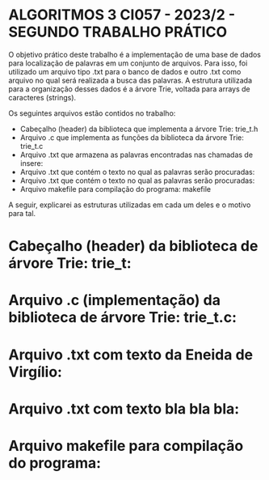 # ALGORITMOS 3 CI057 - 2023/2 - SEGUNDO TRABALHO PRÁTICO

O objetivo prático deste trabalho é a implementação de uma base de dados para localização de palavras em um conjunto de arquivos.
Para isso, foi utilizado um arquivo tipo .txt para o banco de dados e outro .txt como arquivo no qual será realizada a busca das palavras. 
A estrutura utilizada para a organização desses dados é a árvore Trie, voltada para arrays de caracteres (strings).

Os seguintes arquivos estão contidos no trabalho: 

- Cabeçalho (header) da biblioteca que implementa a árvore Trie: trie_t.h
- Arquivo .c que implementa as funções da biblioteca da árvore Trie: trie_t.c
- Arquivo .txt que armazena as palavras encontradas nas chamadas de insere:
- Arquivo .txt que contém o texto no qual as palavras serão procuradas:
- Arquivo .txt que contém o texto no qual as palavras serão procuradas:
- Arquivo makefile para compilação do programa: makefile

A seguir, explicarei as estruturas utilizadas em cada um deles e o motivo para tal.

# Cabeçalho (header) da biblioteca de árvore Trie: trie_t:

# Arquivo .c (implementação) da biblioteca de árvore Trie: trie_t.c:

# Arquivo .txt com texto da Eneida de Virgílio:

# Arquivo .txt com texto bla bla bla:

# Arquivo makefile para compilação do programa:
 
